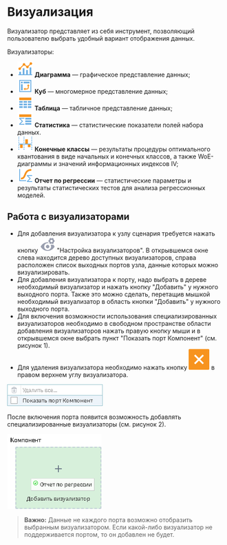 # Визуализация

Визуализатор представляет из себя инструмент, позволяющий пользователю выбрать удобный вариант отображения данных.

Визуализаторы:

* ![](../images/icons/view_types_18/view_types_default-01.svg) **Диаграмма** — графическое представление данных;
* ![](../images/icons/view_types_18/view_types_default-03.svg) **Куб** — многомерное представление данных;
* ![](../images/icons/view_types_18/view_types_default-02.svg) **Таблица** — табличное представление данных;
* ![](../images/icons/view_types_18/view_types_default-05.svg) **Статистика** — статистические показатели полей набора данных.
* ![](../images/icons/view_types_18/view_types_default-04.svg) **Конечные классы** — результаты процедуры оптимального квантования в виде начальных и конечных классов, а также WoE-диаграммы и значений информационных индексов IV;
* ![](../images/icons/view_types_18/view_types_default-06.svg) **Отчет по регрессии** — статистические параметры и результаты статистических тестов для анализа регрессионных моделей.

## Работа с визуализаторами

* Для добавления визуализатора к узлу сценария требуется нажать кнопку ![](../images/icons/icons/visualizer_notactive.svg) "Настройка визуализаторов". В открывшемся окне слева находится дерево доступных визуализаторов, справа расположен список выходных портов узла, данные которых можно визуализировать.
* Для добавления визуализатора к порту, надо выбрать в дереве необходимый визуализатор и нажать кнопку "Добавить" у нужного выходного порта. Также это можно сделать, перетащив мышкой необходимый визуализатор в область кнопки "Добавить" у нужного выходного порта.
* Для включения возможности использования специализированных визуализаторов необходимо в свободном пространстве области добавления визуализаторов нажать правую кнопку мыши и в открывшемся окне выбрать пункт "Показать порт Компонент" (см. рисунок 1).
* Для удаления визуализатора необходимо нажать кнопку ![](../images/icons/icons/delete.svg) в правом верхнем углу визуализатора.

![Включение порта "Компонент".](././visualisation-1.png)

После включения порта появится возможность добавлять специализированные визуализаторы (см. рисунок 2).

![Добавление визуализатора "Отчет по регрессии".](././visualisation-2.png)

>**Важно:** Данные не каждого порта возможно отобразить выбранным визуализатором. Если какой-либо визуализатор не поддерживается портом, то он добавлен не будет.